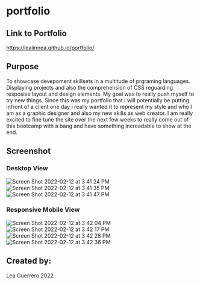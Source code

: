 # portfolio

## Link to Portfolio
 https://lealinnea.github.io/portfolio/
 
 ## Purpose
To showcase devepoment skillsets in a multitude of prgraming languages.
Displaying projects and also the comprehension of CSS reguarding resposive layout and design elements.
My goal was to really push myself to try new things. Since this was my portfolio that I will potentially be putting infront of a client one day i really wanted it to represent my style and who I am as a graphic designer and also my new skills as web creator. I am really excited to fine tune the site over the next few weeks to really come out of this bootcamp with a bang and have something increadable to show at the end.
 
 
 ## Screenshot
### Desktop View

 ![Screen Shot 2022-02-12 at 3 41 24 PM](https://user-images.githubusercontent.com/97196262/153729417-288dd045-fda3-4fd4-af72-67e432af7d9a.png)
 ![Screen Shot 2022-02-12 at 3 41 35 PM](https://user-images.githubusercontent.com/97196262/153729421-7897a705-fdb2-41d2-b18d-e90aa7f9b2b6.png)
 ![Screen Shot 2022-02-12 at 3 41 47 PM](https://user-images.githubusercontent.com/97196262/153729426-09ada521-707a-420a-ba70-4d6feb76b350.png)

### Responsive Mobile View

![Screen Shot 2022-02-12 at 3 42 04 PM](https://user-images.githubusercontent.com/97196262/153729475-fd61ae9f-5d4d-4cff-9857-36f7b3b2d628.png)
![Screen Shot 2022-02-12 at 3 42 17 PM](https://user-images.githubusercontent.com/97196262/153729478-4e52bc1d-3ba3-4f1b-97dc-495cd7941615.png)
![Screen Shot 2022-02-12 at 3 42 28 PM](https://user-images.githubusercontent.com/97196262/153729481-6cce7232-f890-46eb-9890-6af02f160da7.png)
![Screen Shot 2022-02-12 at 3 42 36 PM](https://user-images.githubusercontent.com/97196262/153729485-5ad124df-a168-4962-a981-c03833fdfef5.png)


 ## Created by:
 Lea Guerrero 2022

